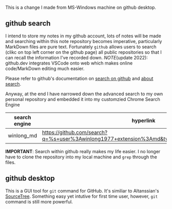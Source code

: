 
This is a change I made from MS-Windows machine on github desktop.



## github search
I intend to store my notes in my github account, lots of notes will be made and searching within this note repository becomes imperative, particularly MarkDown files are pure text.  Fortunately `github` allows users to search (clikc on top left corner on the github page) all public repositories so that I can recall the information I've recorded down.  *NOTE*(update 2022): github.dev integrates VSCode onto web which makes online code/MarkDown editing much easier.

Please refer to github's documentation on [search on github](https://docs.github.com/en/github/searching-for-information-on-github/searching-on-github) and [about search](https://docs.github.com/en/github/searching-for-information-on-github/searching-on-github).

Anyway, at the end I have narrowed down the advanced search to my own personal repository and embedded it into my customzied Chrome Search Engine

search engine | hyperlink
--------------|---------------------------
winlong_md    | https://github.com/search?q=%s+user%3Awinlong1977+extension%3Amd&type=Code&ref=advsearch&l=&l= 

**IMPORTANT**: Search within github really makes my life easier.  I no longer have to clone the repository into my local machine and `grep` through the files.

## github desktop
This is a GUI tool for `git` command for GitHub.  It's similiar to Altanssian's [SourceTree](https://www.sourcetreeapp.com/).  Something easy yet intutive for first time user, however, `git` command is still more powerful.

